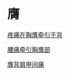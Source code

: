 # 膺[疼痛在胸膺牵引于背](https://www.gmzyjc.com/search/result?wd=疼痛在胸膺牵引于背)[腰痛牵引胸膺部](https://www.gmzyjc.com/search/result?wd=腰痛牵引胸膺部)[膺背肩甲间痛](https://www.gmzyjc.com/search/result?wd=膺背肩甲间痛)